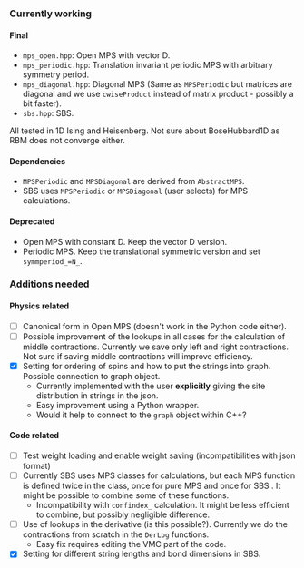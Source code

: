 ### Currently working
#### Final
- `mps_open.hpp`: Open MPS with vector D.
- `mps_periodic.hpp`: Translation invariant periodic MPS with arbitrary symmetry period.
- `mps_diagonal.hpp`: Diagonal MPS (Same as `MPSPeriodic` but matrices are diagonal and we use `cwiseProduct` instead of matrix product - possibly a bit faster).
- `sbs.hpp`: SBS.

All tested in 1D Ising and Heisenberg. Not sure about BoseHubbard1D as RBM does not converge either.

#### Dependencies
- `MPSPeriodic` and `MPSDiagonal` are derived from `AbstractMPS`.
- SBS uses `MPSPeriodic` or `MPSDiagonal` (user selects) for MPS calculations.

#### Deprecated
- Open MPS with constant D. Keep the vector D version.
- Periodic MPS. Keep the translational symmetric version and set `symmperiod_=N_`.

### Additions needed

#### Physics related
- [ ] Canonical form in Open MPS (doesn't work in the Python code either).
- [ ] Possible improvement of the lookups in all cases for the calculation of middle contractions. Currently we save only left and right contractions. Not sure if saving middle contractions will improve efficiency.
- [x] Setting for ordering of spins and how to put the strings into graph. Possible connection to graph object.
  - Currently implemented with the user **explicitly** giving the site distribution in strings in the json.
  - Easy improvement using a Python wrapper.
  - Would it help to connect to the `graph` object within C++?

#### Code related
- [ ] Test weight loading and enable weight saving (incompatibilities with json format)
- [ ] Currently SBS uses MPS classes for calculations, but each MPS function is defined twice in the class, once for pure MPS and once for SBS . It might be possible to combine some of these functions.
  - Incompatibility with `confindex_` calculation. It might be less efficient to combine, but possibly negligible difference.
- [ ] Use of lookups in the derivative (is this possible?). Currently we do the contractions from scratch in the `DerLog` functions.
  - Easy fix requires editing the VMC part of the code.
- [x] Setting for different string lengths and bond dimensions in SBS.
